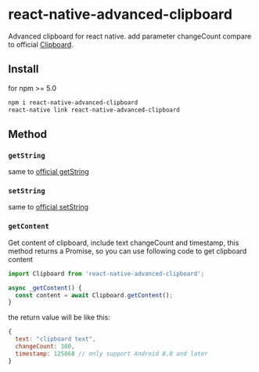# react-native-advanced-clipboard

Advanced clipboard for react native. add parameter changeCount compare to official [Clipboard](https://facebook.github.io/react-native/docs/clipboard.html).

## Install

for npm >= 5.0

```sh
npm i react-native-advanced-clipboard
react-native link react-native-advanced-clipboard
```

## Method

### `getString`

same to [official getString](https://facebook.github.io/react-native/docs/clipboard.html#getstring) 

### `setString`

same to [official setString](https://facebook.github.io/react-native/docs/clipboard.html#setstring) 

### `getContent`

Get content of clipboard, include text changeCount and timestamp, this method returns a Promise, so you can use following code to get clipboard content

```javascript
import Clipboard from 'react-native-advanced-clipboard';

async _getContent() {
  const content = await Clipboard.getContent();
}
```

the return value will be like this:

```javascript
{
  text: "clipboard text",
  changeCount: 100,
  timestamp: 125868 // only support Android 8.0 and later 
}
```
 
